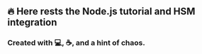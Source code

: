 ## 🔥 Here rests the Node.js tutorial and HSM integration  
### Created with 💻, ☕, and a hint of chaos.

